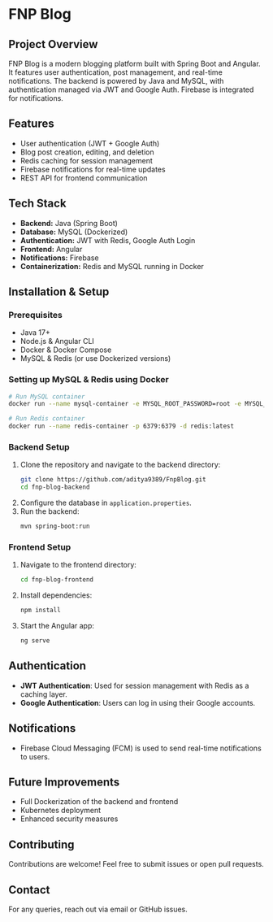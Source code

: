 # FNP Blog

## Project Overview
FNP Blog is a modern blogging platform built with Spring Boot and Angular. It features user authentication, post management, and real-time notifications. The backend is powered by Java and MySQL, with authentication managed via JWT and Google Auth. Firebase is integrated for notifications.

## Features
- User authentication (JWT + Google Auth)
- Blog post creation, editing, and deletion
- Redis caching for session management
- Firebase notifications for real-time updates
- REST API for frontend communication

## Tech Stack
- **Backend:** Java (Spring Boot)
- **Database:** MySQL (Dockerized)
- **Authentication:** JWT with Redis, Google Auth Login
- **Frontend:** Angular
- **Notifications:** Firebase
- **Containerization:** Redis and MySQL running in Docker

## Installation & Setup
### Prerequisites
- Java 17+
- Node.js & Angular CLI
- Docker & Docker Compose
- MySQL & Redis (or use Dockerized versions)

### Setting up MySQL & Redis using Docker
```sh
# Run MySQL container
docker run --name mysql-container -e MYSQL_ROOT_PASSWORD=root -e MYSQL_DATABASE=fnp_blog -p 3306:3306 -d mysql:latest

# Run Redis container
docker run --name redis-container -p 6379:6379 -d redis:latest
```

### Backend Setup
1. Clone the repository and navigate to the backend directory:
   ```sh
   git clone https://github.com/aditya9389/FnpBlog.git
   cd fnp-blog-backend
   ```
2. Configure the database in `application.properties`.
3. Run the backend:
   ```sh
   mvn spring-boot:run
   ```

### Frontend Setup
1. Navigate to the frontend directory:
   ```sh
   cd fnp-blog-frontend
   ```
2. Install dependencies:
   ```sh
   npm install
   ```
3. Start the Angular app:
   ```sh
   ng serve
   ```

## Authentication
- **JWT Authentication**: Used for session management with Redis as a caching layer.
- **Google Authentication**: Users can log in using their Google accounts.

## Notifications
- Firebase Cloud Messaging (FCM) is used to send real-time notifications to users.

## Future Improvements
- Full Dockerization of the backend and frontend
- Kubernetes deployment
- Enhanced security measures

## Contributing
Contributions are welcome! Feel free to submit issues or open pull requests.

## Contact
For any queries, reach out via email or GitHub issues.

